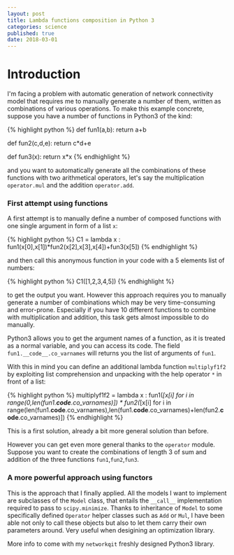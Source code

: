 ```yaml
---
layout: post
title: Lambda functions composition in Python 3
categories: science
published: true
date: 2018-03-01
---
```


Introduction
==============

I'm facing a problem with automatic generation of network connectivity model that requires me to manually generate a number of them, written as combinations of various operations.
To make this example concrete, suppose you have a number of functions in Python3 of the kind:

{% highlight python %}
def fun1(a,b):
    return a+b

def fun2(c,d,e):
    return c*d+e

def fun3(x):
    return x*x
{% endhighlight %}


and you want to automatically generate all the combinations of these functions with two arithmetical operators, let's say the multiplication `operator.mul` and the addition `operator.add`.

### First attempt using functions

A first attempt is to manually define a number of composed functions with one single argument in form of a list `x`:

{% highlight python %}
C1 = lambda x : fun1(x[0],x[1])*fun2(x[2],x[3],x[4])+fun3(x[5])
{% endhighlight %}

and then call this anonymous function in your code with a 5 elements list of numbers:

{% highlight python %}
C1([1,2,3,4,5])
{% endhighlight %}

to get the output you want. However this approach requires you to manually generate a number of combinations which may be very time-consuming and error-prone.
Especially if you have 10 different functions to combine with multiplication and addition, this task gets almost impossible to do manually.

Python3 allows you to get the argument names of a function, as it is treated as a normal variable, and you can access its code.
The field `fun1.__code__.co_varnames` will returns you the list of arguments of `fun1`.

With this in mind you can define an additional lambda function `multiplyf1f2` by exploiting list comprehension and unpacking with the help operator `*` in front of a list:

{% highlight python %}
multiplyf1f2 = lambda x : fun1(*[x[i] for i in range(0,len(fun1.__code__.co_varnames)]) * fun2(*[x[i] for i in range(len(fun1.__code__.co_varnames),len(fun1.__code__.co_varnames)+len(fun2.__code__.co_varnames)])
{% endhighlight %}

This is a first solution, already a bit more general solution than before.

However you can get even more general thanks to the `operator` module. Suppose you want to create the combinations of length 3 of sum and addition of the three functions `fun1`,`fun2`,`fun3`.

### A more powerful approach using functors

This is the approach that I finally applied. All the models I want to implement are subclasses of the `Model` class, that entails the `__call__` implementation required to pass to `scipy.minimize`. Thanks to inheritance of `Model` to some specifically defined `Operator` helper classes such as `Add` or `Mul`, I have been able not only to call these objects but also to let them carry their own parameters around. Very useful when desigining an optimization library.

More info to come with my `networkqit` freshly designed Python3 library.